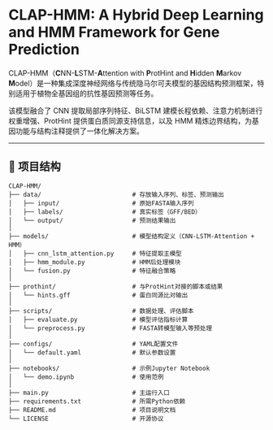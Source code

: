 # CLAP-HMM: A Hybrid Deep Learning and HMM Framework for Gene Prediction

CLAP-HMM（**C**NN-**L**STM-**A**ttention with **P**rotHint and **H**idden **M**arkov **M**odel）是一种集成深度神经网络与传统隐马尔可夫模型的基因结构预测框架，特别适用于植物全基因组的抗性基因预测等任务。

该模型融合了 CNN 提取局部序列特征、BiLSTM 建模长程依赖、注意力机制进行权重增强、ProtHint 提供蛋白质同源支持信息，以及 HMM 精炼边界结构，为基因功能与结构注释提供了一体化解决方案。

---

## 📁 项目结构

```text
CLAP-HMM/
├── data/                         # 存放输入序列、标签、预测输出
│   ├── input/                    # 原始FASTA输入序列
│   ├── labels/                   # 真实标签（GFF/BED）
│   └── output/                   # 预测结果输出
│
├── models/                       # 模型结构定义（CNN-LSTM-Attention + HMM）
│   ├── cnn_lstm_attention.py     # 特征提取主模型
│   ├── hmm_module.py             # HMM后处理模块
│   └── fusion.py                 # 特征融合策略
│
├── prothint/                     # 与ProtHint对接的脚本或结果
│   └── hints.gff                 # 蛋白同源比对输出
│
├── scripts/                      # 数据处理、评估脚本
│   ├── evaluate.py               # 模型评估指标计算
│   └── preprocess.py             # FASTA转模型输入等预处理
│
├── configs/                      # YAML配置文件
│   └── default.yaml              # 默认参数设置
│
├── notebooks/                    # 示例Jupyter Notebook
│   └── demo.ipynb                # 使用范例
│
├── main.py                       # 主运行入口
├── requirements.txt              # 所需Python依赖
├── README.md                     # 项目说明文档
└── LICENSE                       # 开源协议
